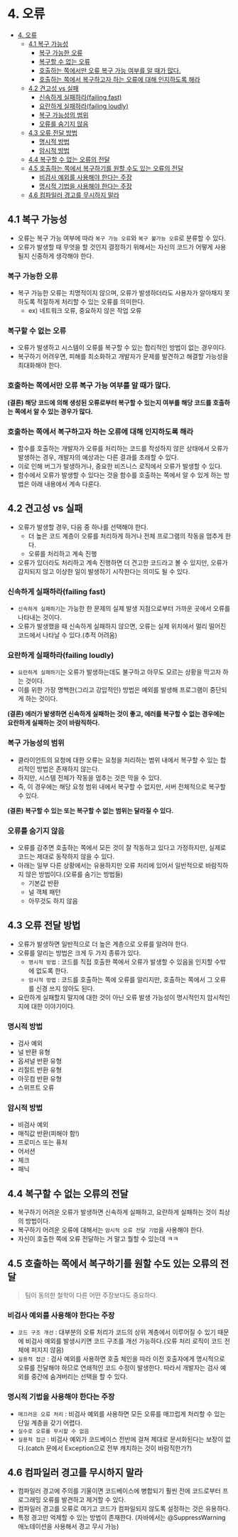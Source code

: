 # 4. 오류

<!-- TOC -->

* [4. 오류](#4-오류)
    * [4.1 복구 가능성](#41-복구-가능성)
        * [복구 가능한 오류](#복구-가능한-오류)
        * [복구할 수 없는 오류](#복구할-수-없는-오류)
        * [호출하는 쪽에서만 오류 복구 가능 여부를 알 때가 많다.](#호출하는-쪽에서만-오류-복구-가능-여부를-알-때가-많다)
        * [호출하는 쪽에서 복구하고자 하는 오류에 대해 인지하도록 해라](#호출하는-쪽에서-복구하고자-하는-오류에-대해-인지하도록-해라)
    * [4.2 견고성 vs 실패](#42-견고성-vs-실패)
        * [신속하게 실패하라(failing fast)](#신속하게-실패하라failing-fast)
        * [요란하게 실패하라(failing loudly)](#요란하게-실패하라failing-loudly)
        * [복구 가능성의 범위](#복구-가능성의-범위)
        * [오류를 숨기지 않음](#오류를-숨기지-않음)
    * [4.3 오류 전달 방법](#43-오류-전달-방법)
        * [명시적 방법](#명시적-방법)
        * [암시적 방법](#암시적-방법)
    * [4.4 복구할 수 없는 오류의 전달](#44-복구할-수-없는-오류의-전달)
    * [4.5 호출하는 쪽에서 복구하기를 원할 수도 있는 오류의 전달](#45-호출하는-쪽에서-복구하기를-원할-수도-있는-오류의-전달)
        * [비검사 예외를 사용해야 한다는 주장](#비검사-예외를-사용해야-한다는-주장)
        * [명시적 기법을 사용해야 한다는 주장](#명시적-기법을-사용해야-한다는-주장)
    * [4.6 컴파일러 경고를 무시하지 말라](#46-컴파일러-경고를-무시하지-말라)

<!-- TOC -->

## 4.1 복구 가능성

- 오류는 복구 가능 여부에 따라 `복구 가능 오류`와 `복구 불가능 오류`로 분류할 수 있다.
- 오류가 발생할 때 무엇을 할 것인지 결정하기 위해서는 자신의 코드가 어떻게 사용될지 신중하게 생각해야 한다.

### 복구 가능한 오류

- 복구 가능한 오류는 치명적이지 않으며, 오류가 발생하더라도 사용자가 알아채지 못하도록 적절하게 처리할 수 있는 오류를 의미한다.
    - ex) 네트워크 오류, 중요하지 않은 작업 오류

### 복구할 수 없는 오류

- 오류가 발생하고 시스템이 오류를 복구할 수 있는 합리적인 방법이 없는 경우이다.
- 복구하기 어려우면, 피해를 최소화하고 개발자가 문제를 발견하고 해결할 가능성을 최대화해야 한다.

### 호출하는 쪽에서만 오류 복구 가능 여부를 알 때가 많다.

**(결론) 해당 코드에 의해 생성된 오류로부터 복구할 수 있는지 여부를 해당 코드를 호출하는 쪽에서 알 수 있는 경우가 많다.**

### 호출하는 쪽에서 복구하고자 하는 오류에 대해 인지하도록 해라

- 함수를 호출하는 개발자가 오류를 처리하는 코드를 작성하지 않은 상태에서 오류가 발생하는 경우, 개발자의 예상과는 다른 결과를 초래할 수 있다.
- 이로 인해 버그가 발생하거나, 중요한 비즈니스 로직에서 오류가 발생할 수 있다.
- 함수에서 오류가 발생할 수 있다는 것을 함수를 호출하는 쪽에서 알 수 있게 하는 방법은 아래 내용에서 계속 다룬다.

## 4.2 견고성 vs 실패

- 오류가 발생할 경우, 다음 중 하나를 선택해야 한다.
    - 더 높은 코드 계층이 오류를 처리하게 하거나 전체 프로그램의 작동을 멈추게 한다.
    - 오류를 처리하고 계속 진행
- 오류가 있더라도 처리하고 계속 진행하면 더 견고한 코드라고 볼 수 있지만, 오류가 감지되지 않고 이상한 일이 발생하기 시작한다는 의미도 될 수 있다.

### 신속하게 실패하라(failing fast)

- `신속하게 실패하기`는 가능한 한 문제의 실제 발생 지점으로부터 가까운 곳에서 오류를 나타내는 것이다.
- 오류가 발생했을 때 신속하게 실패하지 않으면, 오류는 실제 위치에서 멀리 떨어진 코드에서 나타날 수 있다.(추적 어려움)

### 요란하게 실패하라(failing loudly)

- `요란하게 실패하기`는 오류가 발생하는데도 불구하고 아무도 모르는 상황을 막고자 하는 것이다.
- 이를 위한 가장 명백한(그리고 강압적인) 방법은 예외를 발생해 프로그램이 중단되게 하는 것이다.

**(결론) 에러가 발생하면 신속하게 실패하는 것이 좋고, 에러를 복구할 수 없는 경우에는 요란하게 실패하는 것이 바람직하다.**

### 복구 가능성의 범위

- 클라이언트의 요청에 대한 오류는 요청을 처리하는 범위 내에서 복구할 수 있는 합리적인 방법은 존재하지 않는다.
- 하지만, 시스템 전체가 작동을 멈추는 것은 막을 수 있다.
- 즉, 이 경우에는 해당 요청 범위 내에서 복구할 수 없지만, 서버 전체적으로 복구할 수 있다.

**(결론) 복구할 수 있는 또는 복구할 수 없는 범위는 달라질 수 있다.**

### 오류를 숨기지 않음

- 오류를 감추면 호출하는 쪽에서 모든 것이 잘 작동하고 있다고 가정하지만, 실제로 코드는 제대로 동작하지 않을 수 있다.
- 아래는 일부 다른 상황에서는 유용하지만 오류 처리에 있어서 일반적으로 바람직하지 않은 방법이다.(오류를 숨기는 방법들)
    - 기본값 반환
    - 널 객체 패턴
    - 아무것도 하지 않음

## 4.3 오류 전달 방법

- 오류가 발생하면 일반적으로 더 높은 계층으로 오류를 알려야 한다.
- 오류를 알리는 방법은 크게 두 가지 종류가 있다.
    - `명시적 방법` : 코드를 직접 호출한 쪽에서 오류가 발생할 수 있음을 인지할 수밖에 없도록 한다.
    - `암시적 방법` : 코드를 호출하는 쪽에 오류를 알리지만, 호출하는 쪽에서 그 오류를 신경 쓰지 않아도 된다.
- 요란하게 실패할지 말지에 대한 것이 아닌 오류 발생 가능성이 명시적인지 암시적인지에 대한 이야기이다.

### 명시적 방법

- 검사 예외
- 널 반환 유형
- 옵셔널 반환 유형
- 리절트 반환 유형
- 아웃컴 반환 유형
- 스위프트 오류

### 암시적 방법

- 비검사 예외
- 매직값 반환(피해야 함!)
- 프로미스 또는 퓨처
- 어서션
- 체크
- 패닉

## 4.4 복구할 수 없는 오류의 전달

- 복구하기 어려운 오류가 발생하면 신속하게 실패하고, 요란하게 실패하는 것이 최상의 방법이다.
- 복구하기 어려운 오류에 대해서는 `암시적 오류 전달 기법`을 사용해야 한다.
- 자신이 호출한 쪽에 오류 전달하는 거 말고 뭘할 수 있는데 ㅋㅋ

## 4.5 호출하는 쪽에서 복구하기를 원할 수도 있는 오류의 전달

> 팀이 동의한 철학이 다른 어떤 주장보다도 중요하다.

### 비검사 예외를 사용해야 한다는 주장

- `코드 구조 개선` : 대부분의 오류 처리가 코드의 상위 계층에서 이루어질 수 있기 때문에 비검사 예외를 발생시키면 코드 구조를 개선 가능하다.(오류 처리 로직이 코드 전체에 퍼지지 않음)
- `실용적 접근` : 검사 예외를 사용하면 호출 체인을 따라 이전 호출자에게 명시적으로 오류를 전달해야 하므로 연쇄적인 코드 수정이 발생한다. 따라서 개발자는 검사 예외를 중간에 숨겨버리는 선택을 할 수 있다.

### 명시적 기법을 사용해야 한다는 주장

- `매끄러운 오류 처리` : 비검사 예외를 사용하면 모든 오류를 매끄럽게 처리할 수 있는 단일 계층을 갖기 어렵다.
- `실수로 오류를 무시할 수 없음`
- `실용적 접근` : 비검사 예외가 코드베이스 전반에 걸쳐 제대로 문서화된다는 보장이 없다.(catch 문에서 Exception으로 전부 캐치하는 것이 바람직한가?)

## 4.6 컴파일러 경고를 무시하지 말라

- 컴파일러 경고에 주의를 기울이면 코드베이스에 병합되기 훨씬 전에 코드로부터 프로그래밍 오류를 발견하고 제거할 수 있다.
- 컴파일러 경고를 오류로 여기고 코드가 컴파일되지 않도록 설정하는 것은 유용하다.
- 특정 경고만 억제할 수 있는 방법이 존재한다. (자바에서는 @SuppressWarning 애노테이션을 사용해서 경고 무시 가능)
